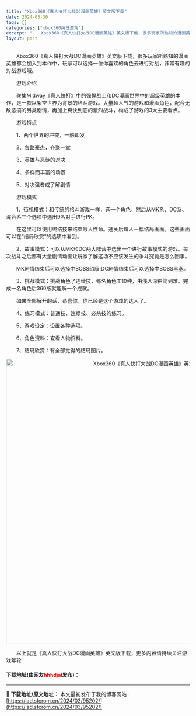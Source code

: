 ```yaml
---
title: "Xbox360《真人快打大战DC漫画英雄》英文版下载"
date: 2024-03-30
tags: []
categories: ["xbox360英日游戏"]
excerpt: "　　Xbox360《真人快打大战DC漫画英雄》英文版下载，很多玩家所熟知的漫画英雄都会加入到本作中，玩家可以选择一位你喜欢的角色去进行对战，非常有趣的对战游戏哦。 　　游戏介绍 　　聚集Midway《真人快打》中的强悍战士和DC漫画世界中的超级英雄的本作，是一款以架空世界为背景的格斗游戏。大量超人气&hellip;"
layout: post
---
```


 <p>　　Xbox360《真人快打大战DC漫画英雄》英文版下载，很多玩家所熟知的漫画英雄都会加入到本作中，玩家可以选择一位你喜欢的角色去进行对战，非常有趣的对战游戏哦。</p> <p>　　游戏介绍</p> <p>　　聚集Midway《真人快打》中的强悍战士和DC漫画世界中的超级英雄的本作，是一款以架空世界为背景的格斗游戏。大量超人气的游戏和漫画角色，配合无敌恶搞的另类剧情，再加上爽快到底的激烈战斗，构成了游戏的3大主要看点。</p> <p>　　游戏特点</p> <p>　　1、两个世界的冲突，一触即发</p> <p>　　2、各路豪杰，齐聚一堂</p> <p>　　3、英雄与恶徒的对决</p> <p>　　4、多样而丰富的场景</p> <p>　　5、对决强者或了解剧情</p> <p>　　游戏模式</p> <p>　　1、街机模式：和传统的格斗游戏一样，选一个角色，然后从MK系、DC系、混合系三个选项中选出9名对手进行PK。</p> <p>　　在这里可以使用终结技来结束敌人性命。通关后每人一幅结局画面。这些画面可以在&ldquo;结局欣赏&rdquo;的选项中看到。</p> <p>　　2、故事模式：可以从MK和DC两大阵营中选出一个进行故事模式的游戏。每次战斗之后都有大量剧情动画让玩家了解这场不应该发生的争斗究竟是怎么回事。</p> <p>　　MK剧情结束后可以选择中BOSS绍康;DC剧情结束后可以选择中BOSS黑塞。</p> <p>　　3、挑战模式：挑战角色了连续技，每名角色工10种，由浅入深由简到难。完成一名角色后360版就能解一个成就。</p> <p>　　如果全部解开的话，恭喜你，你已经是这个游戏的达人了。</p> <p>　　4、练习模式：普通技、连续技、必杀技的练习。</p> <p>　　5、游戏设定：设置各种选项。</p> <p>　　6、角色资料：查看人物资料。</p> <p>　　7、结局欣赏：有全部觉得的结局图片。</p> <p align="center"><img align="" border="0" src="https://lad.sfcrom.cn/wp-content/uploads/2024/03/20240330_6607d37a2bab7.jpg" width="780" alt="Xbox360《真人快打大战DC漫画英雄》英文版下载" /></p> <p>　　以上就是《真人快打大战DC漫画英雄》英文版下载，更多内容请持续关注游戏年轮</p> <p><h4>下载地址(由网友<font color="red">hhhdjal</font>发布)：</h4></p> 

---
📖 **下载地址/原文地址：** 本文最初发布于我的博客网站：[https://lad.sfcrom.cn/2024/03/95202/](https://lad.sfcrom.cn/2024/03/95202/)
